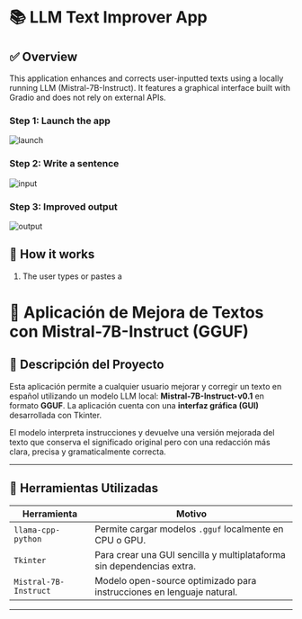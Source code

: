 # 📚 LLM Text Improver App

## ✅ Overview
This application enhances and corrects user-inputted texts using a locally running LLM (Mistral-7B-Instruct). It features a graphical interface built with Gradio and does not rely on external APIs.



### Step 1: Launch the app
![launch](screenshots/launch.png)

### Step 2: Write a sentence
![input](screenshots/input.png)

### Step 3: Improved output
![output](screenshots/output.png)

## 🧠 How it works
1. The user types or pastes a

# 🧠 Aplicación de Mejora de Textos con Mistral-7B-Instruct (GGUF)

## 📌 Descripción del Proyecto

Esta aplicación permite a cualquier usuario mejorar y corregir un texto en español utilizando un modelo LLM local: **Mistral-7B-Instruct-v0.1** en formato **GGUF**. La aplicación cuenta con una **interfaz gráfica (GUI)** desarrollada con Tkinter.

El modelo interpreta instrucciones y devuelve una versión mejorada del texto que conserva el significado original pero con una redacción más clara, precisa y gramaticalmente correcta.

---

## 🧰 Herramientas Utilizadas

| Herramienta         | Motivo                                                                 |
|---------------------|------------------------------------------------------------------------|
| `llama-cpp-python`  | Permite cargar modelos `.gguf` localmente en CPU o GPU.               |
| `Tkinter`           | Para crear una GUI sencilla y multiplataforma sin dependencias extra. |
| `Mistral-7B-Instruct` | Modelo open-source optimizado para instrucciones en lenguaje natural. |

---

